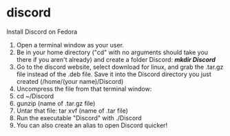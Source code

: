 # discord
Install Discord on Fedora

1. Open a terminal window as your user.
1. Be in your home directory ("cd" with no arguments should take you there if you aren't already) and create a folder Discord: ***mkdir Discord***
1. Go to the discord website, select download for linux, and grab the .tar.gz file instead of the .deb file. Save it into the Discord directory you just created (/home/(your name)/Discord)
1. Uncompress the file from that terminal window:
1. cd ~/Discord
1. gunzip (name of .tar.gz file)
1. Untar that file: tar xvf (name of .tar file)
1. Run the executable "Discord" with ./Discord
1. You can also create an alias to open Discord quicker!